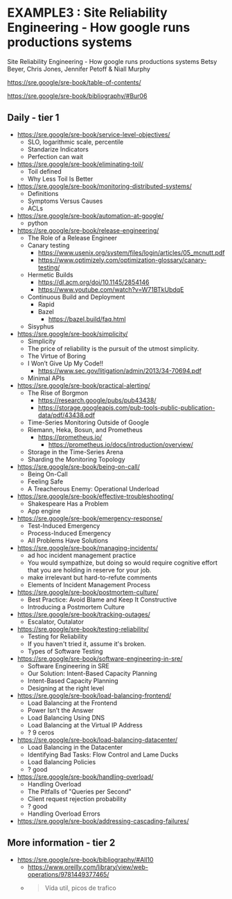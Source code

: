 # EXAMPLE3 : Site Reliability Engineering - How google runs productions systems

Site Reliability Engineering - How google runs productions systems
Betsy Beyer, Chris Jones, Jennifer Petoff & Niall Murphy

https://sre.google/sre-book/table-of-contents/

https://sre.google/sre-book/bibliography/#Bur06

## Daily - tier 1
- https://sre.google/sre-book/service-level-objectives/
    - SLO, logarithmic scale, percentile
    - Standarize Indicators
    - Perfection can wait
- https://sre.google/sre-book/eliminating-toil/
    - Toil defined
    - Why Less Toil Is Better
- https://sre.google/sre-book/monitoring-distributed-systems/
    - Definitions
    - Symptoms Versus Causes
    - ACLs
- https://sre.google/sre-book/automation-at-google/
    - python
- https://sre.google/sre-book/release-engineering/
    - The Role of a Release Engineer
    - Canary testing
        - https://www.usenix.org/system/files/login/articles/05_mcnutt.pdf
        - https://www.optimizely.com/optimization-glossary/canary-testing/
    - Hermetic Builds
        - https://dl.acm.org/doi/10.1145/2854146
        - https://www.youtube.com/watch?v=W71BTkUbdqE
    - Continuous Build and Deployment
        - Rapid
        - Bazel
            - https://bazel.build/faq.html
    - Sisyphus
- https://sre.google/sre-book/simplicity/
    - Simplicity
    - The price of reliability is the pursuit of the utmost simplicity.
    - The Virtue of Boring
    - I Won’t Give Up My Code!!
        - https://www.sec.gov/litigation/admin/2013/34-70694.pdf
    - Minimal APIs
- https://sre.google/sre-book/practical-alerting/
    - The Rise of Borgmon
        - https://research.google/pubs/pub43438/
        - https://storage.googleapis.com/pub-tools-public-publication-data/pdf/43438.pdf
    - Time-Series Monitoring Outside of Google
    - Riemann, Heka, Bosun, and Prometheus
        - https://prometheus.io/
            - https://prometheus.io/docs/introduction/overview/
    - Storage in the Time-Series Arena
    - Sharding the Monitoring Topology
- https://sre.google/sre-book/being-on-call/
    - Being On-Call
    - Feeling Safe
    - A Treacherous Enemy: Operational Underload
- https://sre.google/sre-book/effective-troubleshooting/
    - Shakespeare Has a Problem
    - App engine
- https://sre.google/sre-book/emergency-response/
    - Test-Induced Emergency
    - Process-Induced Emergency
    - All Problems Have Solutions
- https://sre.google/sre-book/managing-incidents/
    - ad hoc incident management practice
    - You would sympathize, but doing so would require cognitive effort that you are holding in reserve for your job.
    - make irrelevant but hard-to-refute comments
    - Elements of Incident Management Process
- https://sre.google/sre-book/postmortem-culture/
    - Best Practice: Avoid Blame and Keep It Constructive
    - Introducing a Postmortem Culture
- https://sre.google/sre-book/tracking-outages/
    - Escalator, Outalator
- https://sre.google/sre-book/testing-reliability/
    - Testing for Reliability
    - If you haven't tried it, assume it's broken.
    - Types of Software Testing
- https://sre.google/sre-book/software-engineering-in-sre/
    - Software Engineering in SRE
    - Our Solution: Intent-Based Capacity Planning
    - Intent-Based Capacity Planning
    - Designing at the right level
- https://sre.google/sre-book/load-balancing-frontend/
    - Load Balancing at the Frontend
    - Power Isn’t the Answer
    - Load Balancing Using DNS
    - Load Balancing at the Virtual IP Address
    - ? 9 ceros
- https://sre.google/sre-book/load-balancing-datacenter/
    - Load Balancing in the Datacenter
    - Identifying Bad Tasks: Flow Control and Lame Ducks
    - Load Balancing Policies
    - ? good
- https://sre.google/sre-book/handling-overload/
    - Handling Overload
    - The Pitfalls of "Queries per Second"
    - Client request rejection probability
    - ? good
    - Handling Overload Errors
- https://sre.google/sre-book/addressing-cascading-failures/

## More information - tier 2

- https://sre.google/sre-book/bibliography/#All10
    - https://www.oreilly.com/library/view/web-operations/9781449377465/
    - > Vída util, picos de trafico